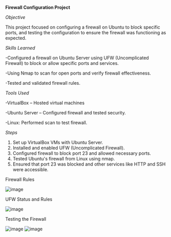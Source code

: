 **Firewall Configuration Project**

*Objective*

This project focused on configuring a firewall on Ubuntu to block specific ports, and testing the configuration to ensure the firewall was functioning as expected.


*Skills Learned*

-Configured a firewall on Ubuntu Server using UFW (Uncomplicated Firewall) to block or allow specific ports and services.

-Using Nmap to scan for open ports and verify firewall effectiveness.

-Tested and validated firewall rules.


*Tools Used*

-VirtualBox – Hosted virtual machines

-Ubuntu Server – Configured firewall and tested security.

-Linux: Performed scan to test firewall.

*Steps*
1. Set up VirtualBox VMs with Ubuntu Server.
2. Installed and enabled UFW (Uncomplicated Firewall).
3. Configured firewall to block port 23 and allowed necessary ports.
4. Tested Ubuntu's firewall from Linux using nmap.
5. Ensured that port 23 was blocked and other services like HTTP and SSH were accessible.

Firewall Rules

![image](https://github.com/user-attachments/assets/f7fafb00-23d8-4f31-9614-e9c65b260c66)

UFW Status and Rules

![image](https://github.com/user-attachments/assets/944208b9-f718-4874-b840-d2a6bf08771f)

Testing the Firewall

![image](https://github.com/user-attachments/assets/f80a649e-607d-4ff6-abf0-63c3b6568d44)
![image](https://github.com/user-attachments/assets/2dc11ee9-3faa-410b-9335-161a5449bcce)

